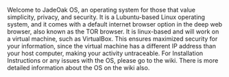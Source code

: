 Welcome to JadeOak OS, an operating system for those that value simplicity, privacy, and security. 
It is a Lubuntu-based Linux operating system, and it comes with a default internet browser option in the deep web browser, also known as the TOR browser. 
It is linux-based and will work on a virtual machine, such as VirtualBox. This ensures maximized security for your information, since the virtual machine has a different IP address than your host computer, making your activity untraceable. 
For Installation Instructions or any issues with the OS, please go to the wiki. There is more detailed information about the OS on the wiki also. 
